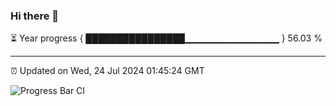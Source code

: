 ### Hi there 👋

⏳ Year progress { ████████████████▁▁▁▁▁▁▁▁▁▁▁▁▁▁ } 56.03 %

---

⏰ Updated on Wed, 24 Jul 2024 01:45:24 GMT

![Progress Bar CI](https://github.com/IshwaranRudhara/GIT-ACTION/workflows/Progress%20Bar%20CI/badge.svg)
